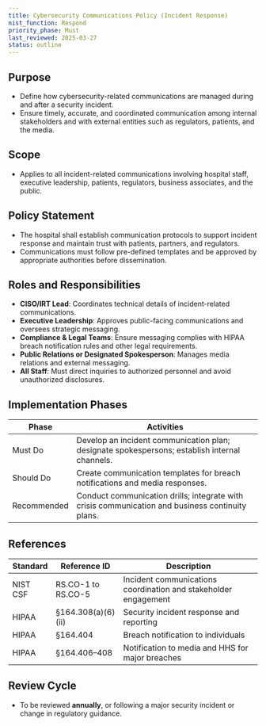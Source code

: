 ```yaml
---
title: Cybersecurity Communications Policy (Incident Response)
nist_function: Respond
priority_phase: Must
last_reviewed: 2025-03-27
status: outline
---
```


## Purpose
- Define how cybersecurity-related communications are managed during and after a security incident.
- Ensure timely, accurate, and coordinated communication among internal stakeholders and with external entities such as regulators, patients, and the media.

## Scope
- Applies to all incident-related communications involving hospital staff, executive leadership, patients, regulators, business associates, and the public.

## Policy Statement
- The hospital shall establish communication protocols to support incident response and maintain trust with patients, partners, and regulators.
- Communications must follow pre-defined templates and be approved by appropriate authorities before dissemination.

## Roles and Responsibilities
- **CISO/IRT Lead**: Coordinates technical details of incident-related communications.
- **Executive Leadership**: Approves public-facing communications and oversees strategic messaging.
- **Compliance & Legal Teams**: Ensure messaging complies with HIPAA breach notification rules and other legal requirements.
- **Public Relations or Designated Spokesperson**: Manages media relations and external messaging.
- **All Staff**: Must direct inquiries to authorized personnel and avoid unauthorized disclosures.

## Implementation Phases

| Phase        | Activities                                                                 |
|--------------|-----------------------------------------------------------------------------|
| Must Do      | Develop an incident communication plan; designate spokespersons; establish internal channels. |
| Should Do    | Create communication templates for breach notifications and media responses. |
| Recommended  | Conduct communication drills; integrate with crisis communication and business continuity plans. |

## References

| Standard | Reference ID             | Description                                           |
|----------|--------------------------|-------------------------------------------------------|
| NIST CSF | RS.CO-1 to RS.CO-5        | Incident communications coordination and stakeholder engagement |
| HIPAA    | §164.308(a)(6)(ii)        | Security incident response and reporting              |
| HIPAA    | §164.404                  | Breach notification to individuals                    |
| HIPAA    | §164.406–408              | Notification to media and HHS for major breaches      |

## Review Cycle
- To be reviewed **annually**, or following a major security incident or change in regulatory guidance.
